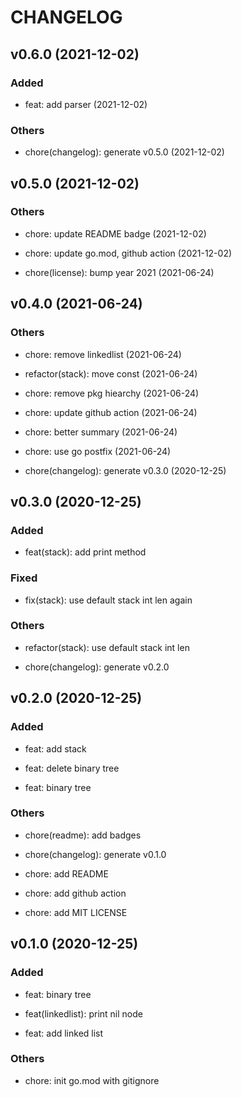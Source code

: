 # CHANGELOG

## v0.6.0 (2021-12-02)

### Added

- feat: add parser (2021-12-02)

### Others

- chore(changelog): generate v0.5.0 (2021-12-02)

## v0.5.0 (2021-12-02)

### Others

- chore: update README badge (2021-12-02)

- chore: update go.mod, github action (2021-12-02)

- chore(license): bump year 2021 (2021-06-24)

## v0.4.0 (2021-06-24)

### Others

- chore: remove linkedlist (2021-06-24)

- refactor(stack): move const (2021-06-24)

- chore: remove pkg hiearchy (2021-06-24)

- chore: update github action (2021-06-24)

- chore: better summary (2021-06-24)

- chore: use go postfix (2021-06-24)

- chore(changelog): generate v0.3.0 (2020-12-25)

## v0.3.0 (2020-12-25)

### Added

- feat(stack): add print method

### Fixed

- fix(stack): use default stack int len again

### Others

- refactor(stack): use default stack int len

- chore(changelog): generate v0.2.0

## v0.2.0 (2020-12-25)

### Added

- feat: add stack

- feat: delete binary tree

- feat: binary tree

### Others

- chore(readme): add badges

- chore(changelog): generate v0.1.0

- chore: add README

- chore: add github action

- chore: add MIT LICENSE

## v0.1.0 (2020-12-25)

### Added

- feat: binary tree

- feat(linkedlist): print nil node

- feat: add linked list

### Others

- chore: init go.mod with gitignore
